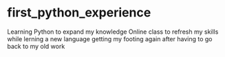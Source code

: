 # first_python_experience
Learning Python to expand my knowledge 
Online class to refresh my skills while lerning a new language
getting my footing again after having to go back to my old work
